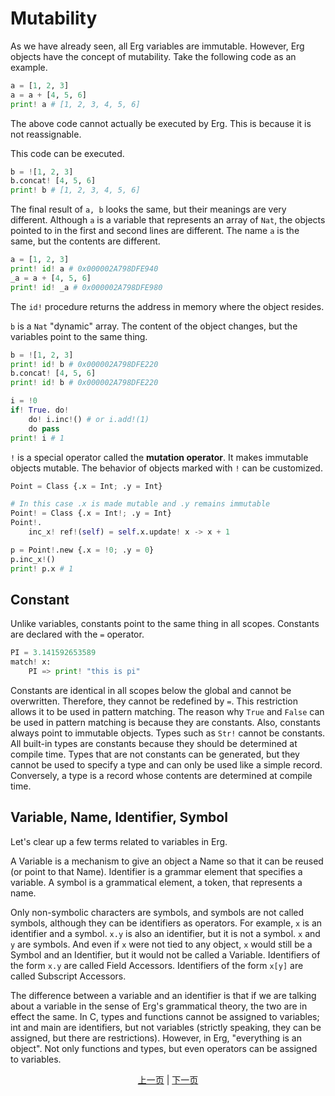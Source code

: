 # Mutability

As we have already seen, all Erg variables are immutable. However, Erg objects have the concept of mutability.
Take the following code as an example.

```python
a = [1, 2, 3]
a = a + [4, 5, 6]
print! a # [1, 2, 3, 4, 5, 6]
```

The above code cannot actually be executed by Erg. This is because it is not reassignable.

This code can be executed.

```python
b = ![1, 2, 3]
b.concat! [4, 5, 6]
print! b # [1, 2, 3, 4, 5, 6]
```

The final result of `a, b` looks the same, but their meanings are very different.
Although `a` is a variable that represents an array of `Nat`, the objects pointed to in the first and second lines are different. The name `a` is the same, but the contents are different.

```python
a = [1, 2, 3]
print! id! a # 0x000002A798DFE940
_a = a + [4, 5, 6]
print! id! _a # 0x000002A798DFE980
```

The `id!` procedure returns the address in memory where the object resides.

`b` is a `Nat` "dynamic" array. The content of the object changes, but the variables point to the same thing.

```python
b = ![1, 2, 3]
print! id! b # 0x000002A798DFE220
b.concat! [4, 5, 6]
print! id! b # 0x000002A798DFE220
```

```python
i = !0
if! True. do!
    do! i.inc!() # or i.add!(1)
    do pass
print! i # 1
```

`!` is a special operator called the __mutation operator__. It makes immutable objects mutable.
The behavior of objects marked with `!` can be customized.

```python
Point = Class {.x = Int; .y = Int}

# In this case .x is made mutable and .y remains immutable
Point! = Class {.x = Int!; .y = Int}
Point!.
    inc_x! ref!(self) = self.x.update! x -> x + 1

p = Point!.new {.x = !0; .y = 0}
p.inc_x!()
print! p.x # 1
```

## Constant

Unlike variables, constants point to the same thing in all scopes.
Constants are declared with the `=` operator.

```python
PI = 3.141592653589
match! x:
    PI => print! "this is pi"
```

Constants are identical in all scopes below the global and cannot be overwritten. Therefore, they cannot be redefined by ``=``. This restriction allows it to be used in pattern matching.
The reason why `True` and `False` can be used in pattern matching is because they are constants.
Also, constants always point to immutable objects. Types such as `Str!` cannot be constants.
All built-in types are constants because they should be determined at compile time. Types that are not constants can be generated, but they cannot be used to specify a type and can only be used like a simple record. Conversely, a type is a record whose contents are determined at compile time.

## Variable, Name, Identifier, Symbol

Let's clear up a few terms related to variables in Erg.

A Variable is a mechanism to give an object a Name so that it can be reused (or point to that Name).
Identifier is a grammar element that specifies a variable.
A symbol is a grammatical element, a token, that represents a name.

Only non-symbolic characters are symbols, and symbols are not called symbols, although they can be identifiers as operators.
For example, `x` is an identifier and a symbol. `x.y` is also an identifier, but it is not a symbol. `x` and `y` are symbols.
And even if `x` were not tied to any object, `x` would still be a Symbol and an Identifier, but it would not be called a Variable.
Identifiers of the form `x.y` are called Field Accessors.
Identifiers of the form `x[y]` are called Subscript Accessors.

The difference between a variable and an identifier is that if we are talking about a variable in the sense of Erg's grammatical theory, the two are in effect the same.
In C, types and functions cannot be assigned to variables; int and main are identifiers, but not variables (strictly speaking, they can be assigned, but there are restrictions).
However, in Erg, "everything is an object". Not only functions and types, but even operators can be assigned to variables.

<p align='center'>
    <a href='./16_iterator.md'>上一页</a> | <a href='./18_ownership.md'>下一页</a>
</p>
